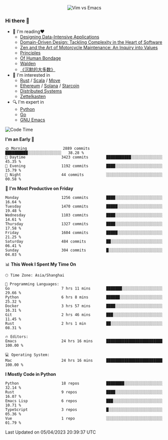 <p align="center">
    <img src="https://gist.githubusercontent.com/coldnight/e696baffb094e71c96cb302118878eae/raw/40ea5053a6f66cc65f90f437e4173497da225958/banner.gif" alt="Vim vs Emacs" />
</p>

### Hi there 👋

- 📖 I'm reading❤️
    + [Designing Data-Intensive Applications](https://www.oreilly.com/library/view/designing-data-intensive-applications/9781491903063/)
    + [Domain-Driven Design: Tackling Complexity in the Heart of Software](https://www.dddcommunity.org/book/evans_2003/)
    + [Zen and the Art of Motorcycle Maintenance: An Inquiry into Values](https://en.wikipedia.org/wiki/Zen_and_the_Art_of_Motorcycle_Maintenance)
    + [Principles](https://www.principles.com/)
    + [Of Human Bondage](https://en.wikipedia.org/wiki/Of_Human_Bondage)
    + [Walden](https://en.wikipedia.org/wiki/Walden)
    + [《沉默的大多数》](https://en.wikipedia.org/wiki/Silent_majority)
- 🌱 I'm interested in
    + [Rust](https://www.rust-lang.org/) / [Scala](https://www.scala-lang.org/) / [Move](https://github.com/move-language/move/)
    + [Ethereum](https://ethereum.org/en/) / [Solana](https://solana.com/) / [Starcoin](https://github.com/starcoinorg/starcoin)
	+ [Distributed Systems](https://www.linuxzen.com/notes/topics/20200320174417_%E5%88%86%E5%B8%83%E5%BC%8F/)
	+ [Zettelkasten](https://www.linuxzen.com/notes/notes/20220120080920-slip_box/)
- 🔍 I'm expert in
    + [Python](https://www.python.org/)
    + [Go](https://go.dev/)
    + [GNU Emacs](https://www.gnu.org/software/emacs/)

<!--START_SECTION:waka-->
![Code Time](http://img.shields.io/badge/Code%20Time-2%2C021%20hrs%2032%20mins-blue)

**I'm an Early 🐤** 

```text
🌞 Morning                2889 commits        ██████████░░░░░░░░░░░░░░░   38.28 % 
🌆 Daytime                3423 commits        ███████████░░░░░░░░░░░░░░   45.35 % 
🌃 Evening                1192 commits        ████░░░░░░░░░░░░░░░░░░░░░   15.79 % 
🌙 Night                  44 commits          ░░░░░░░░░░░░░░░░░░░░░░░░░   00.58 % 
```
📅 **I'm Most Productive on Friday** 

```text
Monday                   1256 commits        ████░░░░░░░░░░░░░░░░░░░░░   16.64 % 
Tuesday                  1470 commits        █████░░░░░░░░░░░░░░░░░░░░   19.48 % 
Wednesday                1103 commits        ████░░░░░░░░░░░░░░░░░░░░░   14.61 % 
Thursday                 1327 commits        ████░░░░░░░░░░░░░░░░░░░░░   17.58 % 
Friday                   1604 commits        █████░░░░░░░░░░░░░░░░░░░░   21.25 % 
Saturday                 484 commits         ██░░░░░░░░░░░░░░░░░░░░░░░   06.41 % 
Sunday                   304 commits         █░░░░░░░░░░░░░░░░░░░░░░░░   04.03 % 
```


📊 **This Week I Spent My Time On** 

```text
🕑︎ Time Zone: Asia/Shanghai

💬 Programming Languages: 
Go                       7 hrs 11 mins       ███████░░░░░░░░░░░░░░░░░░   29.66 % 
Python                   6 hrs 8 mins        ██████░░░░░░░░░░░░░░░░░░░   25.32 % 
Docker                   3 hrs 57 mins       ████░░░░░░░░░░░░░░░░░░░░░   16.31 % 
Git                      2 hrs 46 mins       ███░░░░░░░░░░░░░░░░░░░░░░   11.45 % 
Rust                     2 hrs 1 min         ██░░░░░░░░░░░░░░░░░░░░░░░   08.31 % 

🔥 Editors: 
Emacs                    24 hrs 16 mins      █████████████████████████   100.00 % 

💻 Operating System: 
Mac                      24 hrs 16 mins      █████████████████████████   100.00 % 
```

**I Mostly Code in Python** 

```text
Python                   18 repos            ████████░░░░░░░░░░░░░░░░░   32.14 % 
Rust                     9 repos             ████░░░░░░░░░░░░░░░░░░░░░   16.07 % 
Emacs Lisp               6 repos             ███░░░░░░░░░░░░░░░░░░░░░░   10.71 % 
TypeScript               3 repos             █░░░░░░░░░░░░░░░░░░░░░░░░   05.36 % 
Vue                      1 repo              ░░░░░░░░░░░░░░░░░░░░░░░░░   01.79 % 
```




 Last Updated on 05/04/2023 20:39:37 UTC
<!--END_SECTION:waka-->
